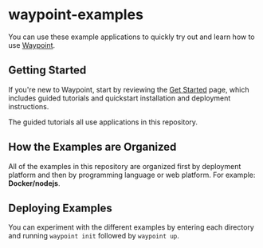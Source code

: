 # waypoint-examples

You can use these example applications to quickly try out and learn how to use [Waypoint](https://waypointproject.io/).

## Getting Started

If you're new to Waypoint, start by reviewing the [Get Started](https://waypointproject.io/docs/getting-started) page, which includes guided tutorials and quickstart installation and deployment instructions. 

The guided tutorials all use applications in this repository.

## How the Examples are Organized

All of the examples in this repository are organized first by deployment platform and then by programming language or web platform. For example: **Docker/nodejs**.

## Deploying Examples

You can experiment with the different examples by entering each directory and running `waypoint init` followed by `waypoint up`.